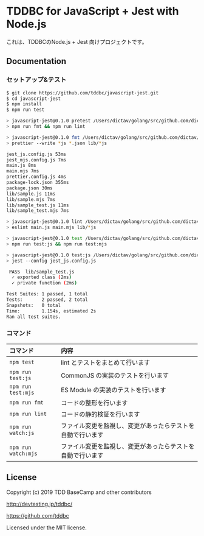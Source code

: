 # TDDBC for JavaScript + Jest with Node.js

これは、TDDBCのNode.js + Jest 向けプロジェクトです。

## Documentation

### セットアップ&テスト


```sh
$ git clone https://github.com/tddbc/javascript-jest.git
$ cd javascript-jest
$ npm install
$ npm run test

> javascript-jest@0.1.0 pretest /Users/dictav/golang/src/github.com/dictav/javascript-jest
> npm run fmt && npm run lint

> javascript-jest@0.1.0 fmt /Users/dictav/golang/src/github.com/dictav/javascript-jest
> prettier --write *js *.json lib/*js

jest_js.config.js 53ms
jest_mjs.config.js 7ms
main.js 8ms
main.mjs 7ms
prettier.config.js 4ms
package-lock.json 355ms
package.json 30ms
lib/sample.js 11ms
lib/sample.mjs 7ms
lib/sample_test.js 11ms
lib/sample_test.mjs 7ms

> javascript-jest@0.1.0 lint /Users/dictav/golang/src/github.com/dictav/javascript-jest
> eslint main.js main.mjs lib/*js

> javascript-jest@0.1.0 test /Users/dictav/golang/src/github.com/dictav/javascript-jest
> npm run test:js && npm run test:mjs

> javascript-jest@0.1.0 test:js /Users/dictav/golang/src/github.com/dictav/javascript-jest
> jest --config jest_js.config.js

 PASS  lib/sample_test.js
  ✓ exported class (2ms)
  ✓ private function (2ms)

Test Suites: 1 passed, 1 total
Tests:       2 passed, 2 total
Snapshots:   0 total
Time:        1.154s, estimated 2s
Ran all test suites.
```

### コマンド

| コマンド            | 内容                                                       |
|:--------------------|:-----------------------------------------------------------|
| `npm test`          | lint とテストをまとめて行います                            |
| `npm run test:js`   | CommonJS の実装のテストを行います                          |
| `npm run test:mjs`  | ES Module の実装のテストを行います                         |
| `npm run fmt`       | コードの整形を行います                                     |
| `npm run lint`      | コードの静的検証を行います                                 |
| `npm run watch:js`  | ファイル変更を監視し、変更があったらテストを自動で行います |
| `npm run watch:mjs` | ファイル変更を監視し、変更があったらテストを自動で行います |


## License

Copyright (c) 2019 TDD BaseCamp and other contributors

http://devtesting.jp/tddbc/

https://github.com/tddbc

Licensed under the MIT license.
